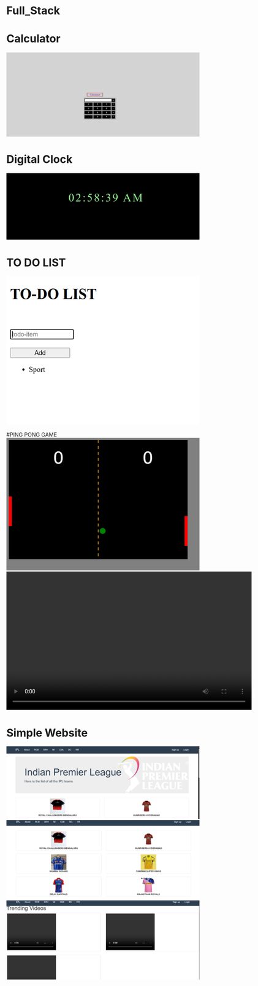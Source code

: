 # Full_Stack
# Calculator
![Calculator](https://github.com/NandanSinghKhani/Full_Stack/blob/main/Output/calculator.png)

# Digital Clock
![Digital Clock](https://github.com/NandanSinghKhani/Full_Stack/blob/main/Output/clock.png)

# TO DO LIST 
![TO_DO_LIST](https://github.com/NandanSinghKhani/Full_Stack/blob/main/Output/To_do_list.png)

#PING PONG GAME
![Ping](https://github.com/NandanSinghKhani/Full_Stack/blob/main/Output/ping.png)
<video width="640" height="360" controls>
  <source src="(https://github.com/NandanSinghKhani/Full_Stack/blob/main/Output/ping.mp4)" type="video/mp4">
  Your browser does not support the video tag.
</video>

# Simple Website 
![web1](https://github.com/NandanSinghKhani/Full_Stack/blob/main/Output/web1.png)
![web2](https://github.com/NandanSinghKhani/Full_Stack/blob/main/Output/web2.png)
![web3](https://github.com/NandanSinghKhani/Full_Stack/blob/main/Output/web3.png)



